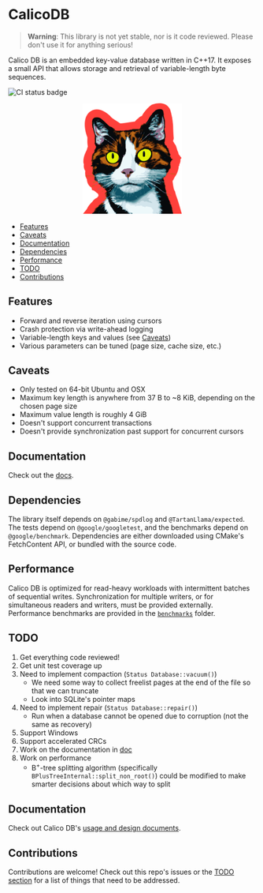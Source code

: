 # CalicoDB

> **Warning**: This library is not yet stable, nor is it code reviewed. 
> Please don't use it for anything serious!

Calico DB is an embedded key-value database written in C++17.
It exposes a small API that allows storage and retrieval of variable-length byte sequences.

![CI status badge](https://github.com/andy-byers/CalicoDB/actions/workflows/actions.yml/badge.svg)

<div align="center">
    <img src="doc/mascot.png" style="width: 40%; max-width: 400px" />
</div>

+ [Features](#features)
+ [Caveats](#caveats)
+ [Documentation](#documentation)
+ [Dependencies](#dependencies)
+ [Performance](#performance)
+ [TODO](#todo)
+ [Contributions](#contributions)

## Features
+ Forward and reverse iteration using cursors
+ Crash protection via write-ahead logging
+ Variable-length keys and values (see [Caveats](#caveats))
+ Various parameters can be tuned (page size, cache size, etc.)

## Caveats
+ Only tested on 64-bit Ubuntu and OSX
+ Maximum key length is anywhere from 37 B to ~8 KiB, depending on the chosen page size
+ Maximum value length is roughly 4 GiB
+ Doesn't support concurrent transactions
+ Doesn't provide synchronization past support for concurrent cursors

## Documentation
Check out the [docs](doc/doc.md).

## Dependencies
The library itself depends on `@gabime/spdlog` and `@TartanLlama/expected`.
The tests depend on `@google/googletest`, and the benchmarks depend on `@google/benchmark`.
Dependencies are either downloaded using CMake's FetchContent API, or bundled with the source code.

## Performance
Calico DB is optimized for read-heavy workloads with intermittent batches of sequential writes.
Synchronization for multiple writers, or for simultaneous readers and writers, must be provided externally.
Performance benchmarks are provided in the [`benchmarks`](benchmarks) folder.

## TODO
1. Get everything code reviewed!
2. Get unit test coverage up
3. Need to implement compaction (`Status Database::vacuum()`)
    + We need some way to collect freelist pages at the end of the file so that we can truncate
    + Look into SQLite's pointer maps
4. Need to implement repair (`Status Database::repair()`)
    + Run when a database cannot be opened due to corruption (not the same as recovery)
5. Support Windows
6. Support accelerated CRCs
7. Work on the documentation in [doc](doc)
8. Work on performance
   + B<sup>+</sup>-tree splitting algorithm (specifically `BPlusTreeInternal::split_non_root()`) could be modified to make smarter decisions about which way to split
   
## Documentation
Check out Calico DB's [usage and design documents](doc).

## Contributions
Contributions are welcome!
Check out this repo's issues or the [TODO section](#todo) for a list of things that need to be addressed.


